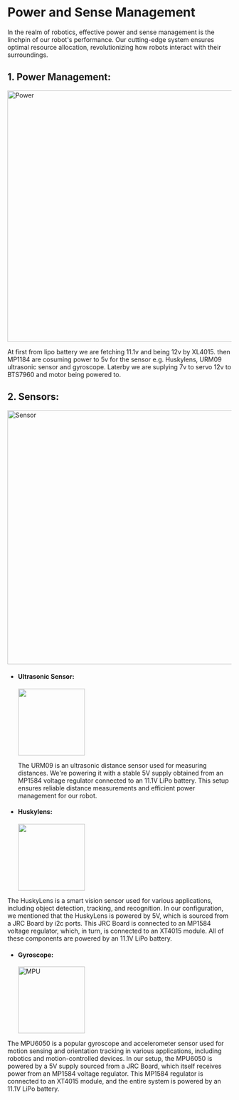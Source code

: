 **Power and Sense Management**
====
In the realm of robotics, effective power and sense management is the linchpin of our robot's performance. Our cutting-edge system ensures optimal resource allocation, revolutionizing how robots interact with their surroundings.

## 1. Power Management: 
<img align="center" width="565" alt="Power" src="https://github.com/LabibProjects/Bangladesh_Team-Electrobot/assets/133244520/1dc2b2e0-065b-4f39-ad3b-c7338fe91b3e">

   At first from lipo battery we are fetching 11.1v and being 12v by XL4015. then MP1184 are cosuming power to 5v for the sensor e.g. Huskylens, URM09 ultrasonic sensor and gyroscope. Laterby we are suplying 7v to servo 12v to BTS7960 and motor being powered to.
## 2. Sensors: 
<img width="571" alt="Sensor" src="https://github.com/LabibProjects/Bangladesh_Team-Electrobot/assets/133244520/43bbd256-99ae-4685-831e-1c7c8020c8ad">

- #### **Ultrasonic Sensor:**
   <img width="150" alt="" src="https://github.com/LabibProjects/Bangladesh_Team-Electrobot/assets/133244520/c9ecbc5d-8167-4a29-850e-549671265471">

  
   The URM09 is an ultrasonic distance sensor used for measuring distances. We're powering it with a stable 5V supply obtained from an MP1584 voltage regulator connected to an 11.1V LiPo battery. This setup ensures reliable distance measurements and efficient power management for our robot.


- #### **Huskylens:**
  <img width="150" alt="" src="https://github.com/LabibProjects/Bangladesh_Team-Electrobot/assets/133244520/3ae58273-62b2-4618-b277-88c366db123c">

The HuskyLens is a smart vision sensor used for various applications, including object detection, tracking, and recognition. In our configuration, we mentioned that the HuskyLens is powered by 5V, which is sourced from a JRC Board by i2c ports. This JRC Board is connected to an MP1584 voltage regulator, which, in turn, is connected to an XT4015 module. All of these components are powered by an 11.1V LiPo battery.
- #### **Gyroscope:**
  <img width="150" alt="MPU" src="https://github.com/LabibProjects/Bangladesh_Team-Electrobot/assets/133244520/91c8ec6c-5d88-4726-917d-88b6b141fade">


The MPU6050 is a popular gyroscope and accelerometer sensor used for motion sensing and orientation tracking in various applications, including robotics and motion-controlled devices. In our setup, the MPU6050 is powered by a 5V supply sourced from a JRC Board, which itself receives power from an MP1584 voltage regulator. This MP1584 regulator is connected to an XT4015 module, and the entire system is powered by an 11.1V LiPo battery.
